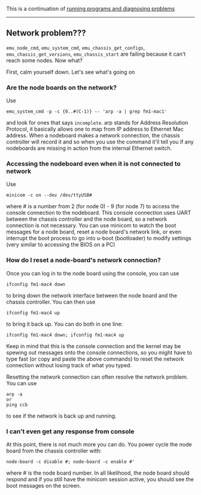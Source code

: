 This is a continuation of [running programs and diagnosing problems](https://github.com/gt-crnch-rg/read-the-docs/docs/lucata/troubleshooting/diagnosing_problems.md)

***

## Network problem???

`emu_node_cmd`, `emu_system_cmd`, `emu_chassis_get_configs`, `emu_chassis_get_versions`, `emu_chassis_start` are failing because it can't reach some nodes.  Now what?

First, calm yourself down.  Let's see what's going on

### Are the node boards on the network?
Use 
```
emu_system_cmd -p -c {0..#(C-1)} -- 'arp -a | grep fm1-mac1'
```
and look for ones that says `incomplete`.  arp stands for Address Resolution Protocol, it basically allows one to map from IP address to Ethernet Mac address.  When a nodeboard makes a network connection, the chassis controller will record it and so when you use the command it'll tell you if any nodeboards are missing in action from the internal Ethernet switch.

### Accessing the nodeboard even when it is not connected to network
Use
```
minicom -c on --dev /dev/ttyUSB#
```
where # is a number from 2 (for node 0) - 9 (for node 7) to access the console connection to the nodeboard.  This console connection uses UART between the chassis controller and the node board, so a network connection is not necessary.  You can use minicom to watch the boot messages for a node board, reset a node board's network link, or even interrupt the boot process to go into u-boot (bootloader) to modify settings (very similar to accessing the BIOS on a PC)

### How do I reset a node-board's network connection?
Once you can log in to the node board using the console, you can use
```
ifconfig fm1-mac4 down
```
to bring down the network interface between the node board and the chassis controller.  You can then use
```
ifconfig fm1-mac4 up
```
to bring it back up.  You can do both in one line:
```
ifconfig fm1-mac4 down; ifconfig fm1-mac4 up
```
Keep in mind that this is the console connection and the kernel may be spewing out messages onto the console connections, so you might have to type fast (or copy and paste the above commands) to reset the network connection without losing track of what you typed.

Resetting the network connection can often resolve the network problem.  You can use
```
arp -a
or
ping ccb
```
to see if the network is back up and running.

### I can't even get any response from console
At this point, there is not much more you can do.  You power cycle the node board from the chassis controller with:
```
node-board -c disable #; node-board -c enable #'
```
where # is the node board number.  In all likelihood, the node board should respond and if you still have the minicom session active, you should see the boot messages on the screen.
